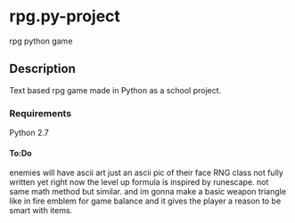 # rpg.py-project
rpg python game
## Description
Text based rpg game made in Python as a school project.
### Requirements
Python 2.7
#### To:Do
enemies will have ascii art
just an ascii pic of their face
RNG class not fully written yet
right now the level up formula is inspired by runescape. not same math method but similar.
and im gonna make a basic weapon triangle like in fire emblem for game balance and it gives the player a reason to be smart with items.
